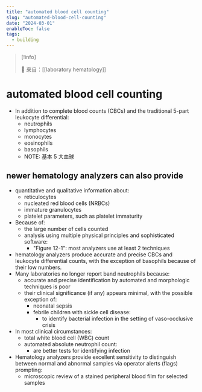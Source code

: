 ```yaml
---
title: "automated blood cell counting"
slug: "automated-blood-cell-counting"
date: "2024-03-01"
enableToc: false
tags:
  - building
---
```


> [!info]
>
> 🌱 來自：[[laboratory hematology]]

# automated blood cell counting

- In addition to complete blood counts (CBCs) and the traditional 5-part leukocyte differential:
  - neutrophils
  - lymphocytes
  - monocytes
  - eosinophils
  - basophils
  - NOTE: 基本 5 大血球

## newer hematology analyzers can also provide

- quantitative and qualitative information about:
  - reticulocytes
  - nucleated red blood cells (NRBCs)
  - immature granulocytes
  - platelet parameters, such as platelet immaturity
- Because of:
  - the large number of cells counted
  - analysis using multiple physical principles and sophisticated software:
    - "Figure 12-1": most analyzers use at least 2 techniques
- hematology analyzers produce accurate and precise CBCs and leukocyte differential counts, with the exception of basophils because of their low numbers.
- Many laboratories no longer report band neutrophils because:
  - accurate and precise identification by automated and morphologic techniques is poor
  - their clinical significance (if any) appears minimal, with the possible exception of:
    - neonatal sepsis
    - febrile children with sickle cell disease:
      - to identify bacterial infection in the setting of vaso-occlusive crisis
- In most clinical circumstances:
  - total white blood cell (WBC) count
  - automated absolute neutrophil count:
    - are better tests for identifying infection
- Hematology analyzers provide excellent sensitivity to distinguish between normal and abnormal samples via operator alerts (flags) prompting:
  - microscopic review of a stained peripheral blood film for selected samples
